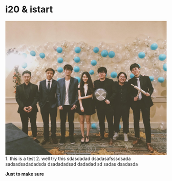 # i20 & istart

<img src="../.gitbook/assets/ep.jpg" float="left">
  1. this is a test
  2. well try this
  sdasdadad
  dsadasafsssdsada
  sadsadsadadadsda
  dsadadadsad
  dadadad
  sd
  sadas
  dsadasda

**Just to make sure**


